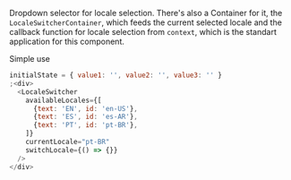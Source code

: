 Dropdown selector for locale selection. There's also a Container for it, the `LocaleSwitcherContainer`, which feeds the current selected locale and the callback function for locale selection from `context`, which is the standart application for this component.

Simple use

```js
initialState = { value1: '', value2: '', value3: '' }
;<div>
  <LocaleSwitcher
    availableLocales={[
      {text: 'EN', id: 'en-US'},
      {text: 'ES', id: 'es-AR'},
      {text: 'PT', id: 'pt-BR'},
    ]}
    currentLocale="pt-BR"
    switchLocale={() => {}}
  />
</div>
````

